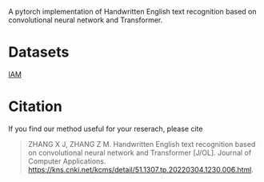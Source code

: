 A pytorch implementation of Handwritten English text recognition based on convolutional neural network and Transformer.
# Datasets
  [IAM](https://fki.tic.heia-fr.ch/databases/iam-handwriting-database)
# Citation
If you find our method useful for your reserach, please cite
> ZHANG X J, ZHANG Z M. Handwritten English text recognition based on convolutional neural network and Transformer [J/OL]. Journal of Computer Applications. https://kns.cnki.net/kcms/detail/51.1307.tp.20220304.1230.006.html.
